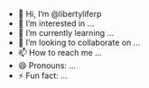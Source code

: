 - 👋 Hi, I’m @libertyliferp
- 👀 I’m interested in ...
- 🌱 I’m currently learning ...
- 💞️ I’m looking to collaborate on ...
- 📫 How to reach me ...
- 😄 Pronouns: ...
- ⚡ Fun fact: ...

<!---
libertyliferp/libertyliferp is a ✨ special ✨ repository because its `README.md` (this file) appears on your GitHub profile.
You can click the Preview link to take a look at your changes.
--->
